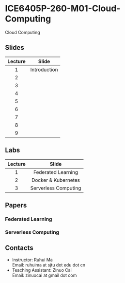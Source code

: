 # ICE6405P-260-M01-Cloud-Computing
Cloud Computing

## Slides

|Lecture|Slide|  
|:--:|:--:|  
|1| Introduction |  
|2||  
|3||  
|4||  
|5||  
|6||  
|7||  
|8||  
|9||

## Labs

|Lecture|Slide|  
|:--:|:--:|  
|1| Federated Learning |  
|2| Docker & Kubernetes |  
|3| Serverless Computing|  

## Papers

### Federated Learning

### Serverless Computing

## Contacts

- Instructor: Ruhui Ma  
  Email: ruhuima at sjtu dot edu dot cn
- Teaching Assistant: Zinuo Cai  
  Email: zinuocai at gmail dot com
